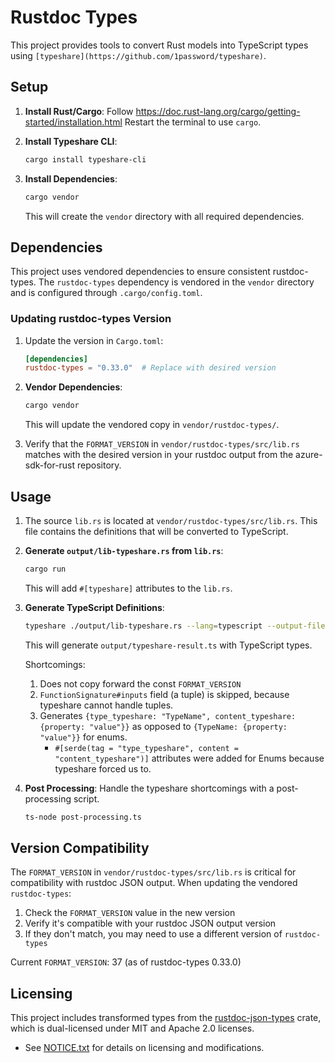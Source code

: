# Rustdoc Types

This project provides tools to convert Rust models into TypeScript types using `[typeshare](https://github.com/1password/typeshare)`.

## Setup

1. **Install Rust/Cargo**:
    Follow https://doc.rust-lang.org/cargo/getting-started/installation.html
    Restart the terminal to use `cargo`.

2. **Install Typeshare CLI**:
    ```sh
    cargo install typeshare-cli
    ```

3. **Install Dependencies**:
    ```sh
    cargo vendor
    ```
    This will create the `vendor` directory with all required dependencies.

## Dependencies

This project uses vendored dependencies to ensure consistent rustdoc-types. The `rustdoc-types` dependency is vendored in the `vendor` directory and is configured through `.cargo/config.toml`.

### Updating rustdoc-types Version

1. Update the version in `Cargo.toml`:
    ```toml
    [dependencies]
    rustdoc-types = "0.33.0"  # Replace with desired version
    ```

2. **Vendor Dependencies**:
    ```sh
    cargo vendor
    ```
    This will update the vendored copy in `vendor/rustdoc-types/`.

3. Verify that the `FORMAT_VERSION` in `vendor/rustdoc-types/src/lib.rs` matches with the desired version in your rustdoc output from the azure-sdk-for-rust repository.

## Usage

1. The source `lib.rs` is located at `vendor/rustdoc-types/src/lib.rs`. This file contains the definitions that will be converted to TypeScript.

2. **Generate `output/lib-typeshare.rs` from `lib.rs`**:
    ```sh
    cargo run
    ```
    This will add `#[typeshare]` attributes to the `lib.rs`.

3. **Generate TypeScript Definitions**:
    ```sh
    typeshare ./output/lib-typeshare.rs --lang=typescript --output-file=output/typeshare-result.ts
    ```
    This will generate `output/typeshare-result.ts` with TypeScript types.

    Shortcomings:
    1. Does not copy forward the const `FORMAT_VERSION`
    2. `FunctionSignature#inputs` field (a tuple) is skipped, because typeshare cannot handle tuples.
    3. Generates `{type_typeshare: "TypeName", content_typeshare: {property: "value"}}` as opposed to `{TypeName: {property: "value"}}` for enums.
        - `#[serde(tag = "type_typeshare", content = "content_typeshare")]` attributes were added for Enums because typeshare forced us to.

4. **Post Processing**: 
    Handle the typeshare shortcomings with a post-processing script.
    ```sh
    ts-node post-processing.ts
    ```

## Version Compatibility

The `FORMAT_VERSION` in `vendor/rustdoc-types/src/lib.rs` is critical for compatibility with rustdoc JSON output. When updating the vendored `rustdoc-types`:

1. Check the `FORMAT_VERSION` value in the new version
2. Verify it's compatible with your rustdoc JSON output version
3. If they don't match, you may need to use a different version of `rustdoc-types`

Current `FORMAT_VERSION`: 37 (as of rustdoc-types 0.33.0)

## Licensing

This project includes transformed types from the [rustdoc-json-types](https://github.com/rust-lang/rust/tree/master/src/rustdoc-json-types) crate, which is dual-licensed under MIT and Apache 2.0 licenses.

- See [NOTICE.txt](./../../../../../NOTICE.txt) for details on licensing and modifications.